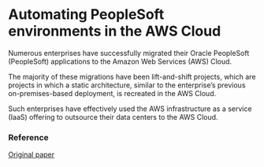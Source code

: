 

# Automating PeopleSoft environments in the AWS Cloud

Numerous enterprises have successfully migrated their Oracle PeopleSoft (PeopleSoft) applications to the Amazon Web Services (AWS) Cloud. 

The majority of these migrations have been lift-and-shift projects, which are projects in which a static architecture, similar to the enterprise’s previous on-premises-based deployment, is recreated in the AWS Cloud. 

Such enterprises have effectively used the AWS infrastructure as a service (IaaS) offering to outsource their data centers to the AWS Cloud.





### Reference

<a href="https://d1.awsstatic.com/whitepapers/Automating-PeopleSoft-Environments-in-AWS-Cloud.pdf?did=wp_card&trk=wp_card"> Original paper </a>
